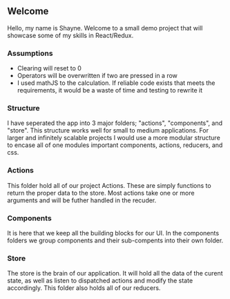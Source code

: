 ## Welcome
Hello, my name is Shayne. Welcome to a small demo project that will showcase some of my skills in React/Redux.

### Assumptions
- Clearing will reset to 0
- Operators will be overwritten if two are pressed in a row
- I used mathJS to the calculation. If reliable code exists that meets the requirements, it would be a waste of time and testing to rewrite it

### Structure

I have seperated the app into 3 major folders; "actions", "components", and "store".
This structure works well for small to medium applications. For larger and infinitely scalable projects I would use a more modular structure to encase all of one modules important components, actions, reducers, and css.

### Actions

This folder hold all of our project Actions. These are simply functions to return the proper data to the store. Most actions take one or more arguments and will be futher handled in the recuder.

### Components

It is here that we keep all the building blocks for our UI. In the components folders we group components and their sub-compents into their own folder.

### Store

The store is the brain of our application. It will hold all the data of the curent state, as well as listen to dispatched actions and modify the state accordingly. This folder also holds all of our reducers.